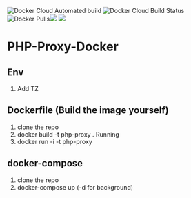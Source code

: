 ![Docker Cloud Automated build](https://img.shields.io/docker/cloud/automated/elit3ge/php-proxy-docker.svg) ![Docker Cloud Build Status](https://img.shields.io/docker/cloud/build/elit3ge/php-proxy-docker.svg) ![Docker Pulls](https://img.shields.io/docker/pulls/elit3ge/php-proxy-docker.svg)[![](https://images.microbadger.com/badges/image/elit3ge/php-proxy-docker.svg)](https://microbadger.com/images/elit3ge/php-proxy-docker ) [![](https://images.microbadger.com/badges/version/elit3ge/php-proxy-docker.svg)](https://microbadger.com/images/elit3ge/php-proxy-docker )

# PHP-Proxy-Docker

## Env
1. Add TZ


## Dockerfile (Build the image yourself)

1. clone the repo
2. docker build -t php-proxy .
Running 
1. docker run -i -t php-proxy


## docker-compose

1. clone the repo
2. docker-compose up (-d for background)
